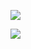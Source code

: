 ![](https://www.nta.go.jp/tmp/3666df62-eaf1-4fbf-abb8-46869010fe20/images/2ff1afd5bfb0e973b9606a3543381dcca39b9b664d0b3b4f1d0ad1db9fbc59bf.jpg)

![](https://www.nta.go.jp/tmp/3666df62-eaf1-4fbf-abb8-46869010fe20/images/bf713e64b622ea670d8d5f4765ac3ec249c476c8a6fb07d5dc912bcd5acdf727.jpg)